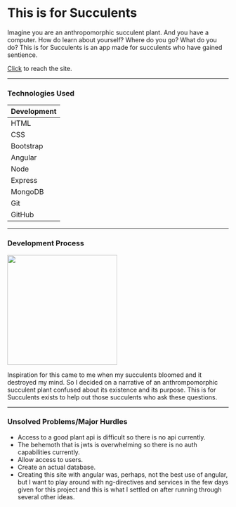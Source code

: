 # This is for Succulents

Imagine you are an anthropomorphic succulent plant. And you have a computer. How do learn about yourself? Where do you go? What do you do? This is for Succulents is an app made for succulents who have gained sentience. 

[Click](http://sauchak.github.io/succulent_app/) to reach the site.

___

### Technologies Used

Development | 
------------|
HTML | 
CSS |
Bootstrap |
Angular |
Node |
Express |
MongoDB |
Git |
GitHub |

___

### Development Process

<img src="https://i.imgur.com/NHf3N6q.png" width="250px"/>

Inspiration for this came to me when my succulents bloomed and it destroyed my mind. So I decided on a narrative of an anthrompomorphic succulent plant confused about its existence and its purpose. This is for Succulents exists to help out those succulents who ask these questions. 

___

### Unsolved Problems/Major Hurdles

- Access to a good plant api is difficult so there is no api currently.
- The behemoth that is jwts is overwhelming so there is no auth capabilities currently.
- Allow access to users.
- Create an actual database.
- Creating this site with angular was, perhaps, not the best use of angular, but I want to play around with ng-directives and services in the few days given for this project and this is what I settled on after running through several other ideas.

